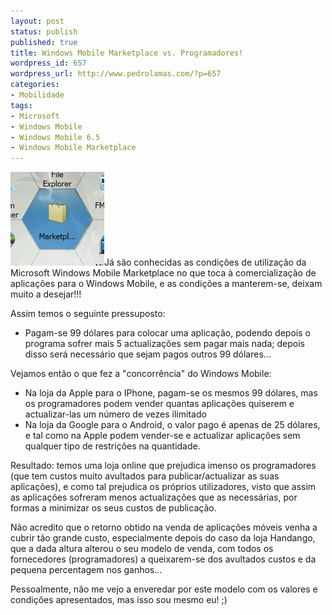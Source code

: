 ```yaml
---
layout: post
status: publish
published: true
title: Windows Mobile Marketplace vs. Programadores!
wordpress_id: 657
wordpress_url: http://www.pedrolamas.com/?p=657
categories:
- Mobilidade
tags:
- Microsoft
- Windows Mobile
- Windows Mobile 6.5
- Windows Mobile Marketplace
---
```

![Microsoft Windows Mobile Marketplace](wp-content/uploads/2009/03/microsoft-windows-mobile-marketplace.jpg "Microsoft Windows Mobile Marketplace")Já são conhecidas as condições de utilização da Microsoft Windows Mobile Marketplace no que toca à comercialização de aplicações para o Windows Mobile, e as condições a manterem-se, deixam muito a desejar!!!

Assim temos o seguinte pressuposto:

-   Pagam-se 99 dólares para colocar uma aplicação, podendo depois o programa sofrer mais 5 actualizações sem pagar mais nada; depois disso será necessário que sejam pagos outros 99 dólares...

Vejamos então o que fez a "concorrência" do Windows Mobile:

-   Na loja da Apple para o IPhone, pagam-se os mesmos 99 dólares, mas os programadores podem vender quantas aplicações quiserem e actualizar-las um número de vezes ilimitado
-   Na loja da Google para o Android, o valor pago é apenas de 25 dólares, e tal como na Apple podem vender-se e actualizar aplicações sem qualquer tipo de restrições na quantidade.

Resultado: temos uma loja online que prejudica imenso os programadores (que tem custos muito avultados para publicar/actualizar as suas aplicações), e como tal prejudica os próprios utilizadores, visto que assim as aplicações sofreram menos actualizações que as necessárias, por formas a minimizar os seus custos de publicação.

Não acredito que o retorno obtido na venda de aplicações móveis venha a cubrir tão grande custo, especialmente depois do caso da loja Handango, que a dada altura alterou o seu modelo de venda, com todos os fornecedores (programadores) a queixarem-se dos avultados custos e da pequena percentagem nos ganhos...

Pessoalmente, não me vejo a enveredar por este modelo com os valores e condições apresentados, mas isso sou mesmo eu! ;)
